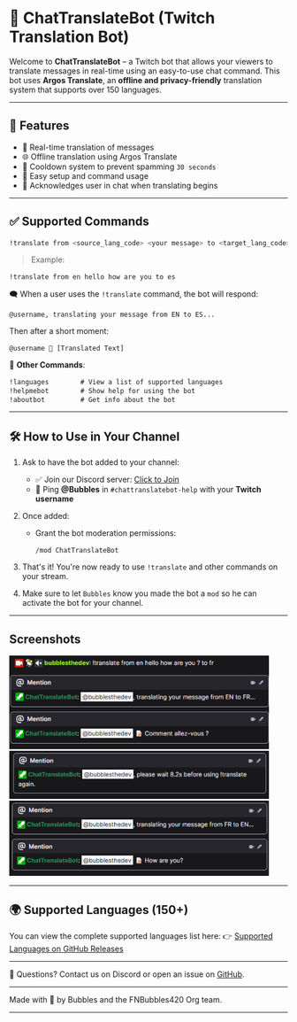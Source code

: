 # 🧠 ChatTranslateBot (Twitch Translation Bot)

Welcome to **ChatTranslateBot** – a Twitch bot that allows your viewers to translate messages in real-time using an easy-to-use chat command. This bot uses **Argos Translate**, an **offline and privacy-friendly** translation system that supports over 150 languages.

---

## 🚀 Features
- 🔄 Real-time translation of messages
- 🌐 Offline translation using Argos Translate
- 🧾 Cooldown system to prevent spamming `30 seconds`
- 📘 Easy setup and command usage
- 💬 Acknowledges user in chat when translating begins

---

## ✅ Supported Commands

```bash
!translate from <source_lang_code> <your message> to <target_lang_code>
```

> Example:
```
!translate from en hello how are you to es
```

🗨️ When a user uses the `!translate` command, the bot will respond:
```
@username, translating your message from EN to ES...
```
Then after a short moment:
```
@username 📝 [Translated Text]
```

📌 **Other Commands**:
```
!languages        # View a list of supported languages
!helpmebot        # Show help for using the bot
!aboutbot         # Get info about the bot
```

---

## 🛠️ How to Use in Your Channel

1. Ask to have the bot added to your channel:
   - ✅ Join our Discord server: [Click to Join](https://discord.gg/eCGpWUf5aR)
   - 📢 Ping **@Bubbles** in `#chattranslatebot-help` with your **Twitch username**

2. Once added:
   - Grant the bot moderation permissions:
     ```
     /mod ChatTranslateBot
     ```

3. That's it! You're now ready to use `!translate` and other commands on your stream.
4. Make sure to let `Bubbles` know you made the bot a `mod` so he can activate the bot for your channel. 

---

## Screenshots
<img src="https://github.com/KernFerm/twitch-translate-bot/blob/main/screenshot-1.png" width="470">
<img src="https://github.com/KernFerm/twitch-translate-bot/blob/main/screenshot-2.png" width="470">
<img src="https://github.com/KernFerm/twitch-translate-bot/blob/main/screenshot-3.png" width="470">

---

## 🌍 Supported Languages (150+)

You can view the complete supported languages list here: 👉 [Supported Languages on GitHub Releases](https://github.com/KernFerm/twitch-translate-bot/releases/tag/supported-languages)

---

💬 Questions? Contact us on Discord or open an issue on [GitHub](https://github.com/kernferm/twitch-translate-bot/issues).

---

Made with 💙 by Bubbles and the FNBubbles420 Org team.

---

